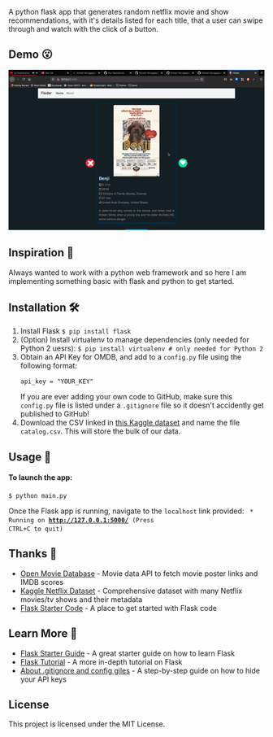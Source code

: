 A python flask app that generates random netflix movie and show recommendations, with it's details listed for each title, that a user can swipe through and watch with the click of a button.


## Demo 😮
![app demo](flixderDemo.gif)

## Inspiration 🤩
Always wanted to work with a python web framework and so here I am implementing something basic with flask and python to get started. 
## Installation 🛠️
1. Install Flask
    ```$ pip install flask```
2. (Option) Install virtualenv to manage dependencies (only needed for Python 2 uesrs):
    ```$ pip install virtualenv # only needed for Python 2```
3. Obtain an API Key for OMDB, and add to a `config.py` file using the following format:
    ```
    api_key = "YOUR_KEY"
    ```
    If you are ever adding your own code to GitHub, make sure this `config.py` file is listed under a `.gitignore` file so it doesn't accidently get published to GitHub!
4. Download the CSV linked in [this Kaggle dataset](https://www.kaggle.com/shivamb/netflix-shows) and name the file `catalog.csv`. This will store the bulk of our data.
## Usage 🚀
#### To launch the app:
    $ python main.py
Once the Flask app is running, navigate to the `localhost` link provided:
<code> * Running on <b>http://127.0.0.1:5000/</b> (Press CTRL+C to quit)</code>
## Thanks 🙏
* [Open Movie Database](http://www.omdbapi.com/) - Movie data API to fetch movie poster links and IMDB scores
* [Kaggle Netflix Dataset](https://www.kaggle.com/shivamb/netflix-shows) - Comprehensive dataset with many Netflix movies/tv shows and their metadata
* [Flask Starter Code](https://github.com/salvillalon45/SPGISummer2018-FlaskTutorial) - A place to get started with Flask code
## Learn More 👻
* [Flask Starter Guide](https://www.freecodecamp.org/news/how-to-build-a-web-application-using-flask-and-deploy-it-to-the-cloud-3551c985e492/) - A great starter guide on how to learn Flask
* [Flask Tutorial](https://blog.miguelgrinberg.com/post/the-flask-mega-tutorial-part-i-hello-world) - A more in-depth tutorial on Flask
* [About .gitignore and config giles](https://medium.com/black-tech-diva/hide-your-api-keys-7635e181a06c) - A step-by-step guide on how to hide your API keys
## License
This project is licensed under the MIT License.
